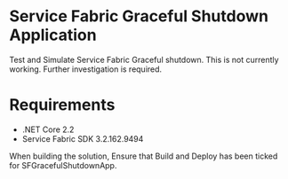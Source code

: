 # Service Fabric Graceful Shutdown Application
Test and Simulate Service Fabric Graceful shutdown.  This is not currently working.  Further investigation is required.

# Requirements
- .NET Core 2.2
- Service Fabric SDK 3.2.162.9494

When building the solution, Ensure that Build and Deploy has been ticked for SFGracefulShutdownApp.
